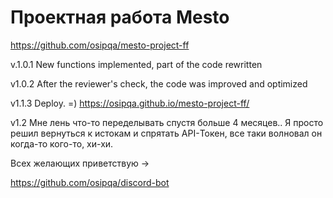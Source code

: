 # Проектная работа Mesto

https://github.com/osipqa/mesto-project-ff

v.1.0.1
New functions implemented, part of the code rewritten


v1.0.2
After the reviewer's check, the code was improved and optimized


v1.1.3
Deploy. =)
https://osipqa.github.io/mesto-project-ff/

v1.2
Мне лень что-то переделывать спустя больше 4 месяцев.. Я просто решил вернуться к истокам
и спрятать API-Токен, все таки волновал он когда-то кого-то, хи-хи.

Всех желающих приветствую ->

https://github.com/osipqa/discord-bot